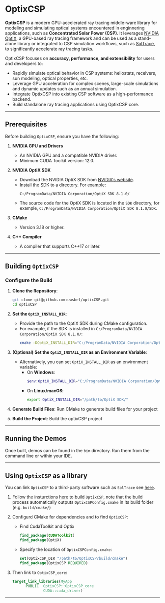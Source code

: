 
# OptixCSP

**OptixCSP** is a modern GPU-accelerated ray tracing middle-ware library for modeling and simulating optical systems encountered in enginnering applications, such as **Concentrated Solar Power (CSP)**.  It leverages [NVIDIA OptiX](https://developer.nvidia.com/optix), a GPU-based ray tracing framework and can be used as a stand-alone library or integrated to CSP simulation workflows, such as [SolTrace](https://github.com/NREL/SolTrace), to significantly accelerate ray tracing tasks.

OptixCSP focuses on **accuracy, performance, and extensibility** for users and developers to:

* Rapidly simulate optical behavior in CSP systems: heliostats, receivers, sun modeling, optical properties, etc.
* Leverage GPU acceleration for complex scenes, large-scale simulations and dynamic updates such as an annual simulation.
* Integrate OptixCSP into existing CSP software as a high-performance backend.
* Build standalone ray tracing applications using OptixCSP core.

---

## Prerequisites

Before building `OptixCSP`, ensure you have the following:

1. **NVIDIA GPU and Drivers**
   - An NVIDIA GPU and a compatible NVIDIA driver.
   - Minimum CUDA Toolkit version: 12.0.

2. **NVIDIA OptiX SDK**
   - Download the NVIDIA OptiX SDK from [NVIDIA's website](https://developer.nvidia.com/designworks/optix/download).
   - Install the SDK to a directory. For example:
     ```
     C:/ProgramData/NVIDIA Corporation/OptiX SDK 8.1.0/
     ```
   - The source code for the OptiX SDK is located in the `SDK` directory, for example, `C:/ProgramData/NVIDIA Corporation/OptiX SDK 8.1.0/SDK`. 

3. **CMake**
   - Version 3.18 or higher.

4. **C++ Compiler**
   - A compiler that supports C++17 or later.

---

## Building `OptixCSP`

### Configure the Build

1. **Clone the Repository**:
   ```bash
   git clone git@github.com:uwsbel/optixCSP.git
   cd optixCSP
   ```

2. **Set the `OptiX_INSTALL_DIR`**:
   - Provide the path to the OptiX SDK during CMake configuration.
   - For example, if the SDK is installed in `C:/ProgramData/NVIDIA Corporation/OptiX SDK 8.1.0/`:
     ```bash
     cmake -DOptiX_INSTALL_DIR="C:/ProgramData/NVIDIA Corporation/OptiX SDK 8.1.0/" .
     ```

3. **(Optional) Set the `OptiX_INSTALL_DIR` as an Environment Variable**:
   - Alternatively, you can set `OptiX_INSTALL_DIR` as an environment variable:
     - On **Windows**:
       ```powershell
       $env:OptiX_INSTALL_DIR="C:/ProgramData/NVIDIA Corporation/OptiX SDK 8.1.0/"
       ```
     - On **Linux/macOS**:
       ```bash
       export OptiX_INSTALL_DIR="/path/to/OptiX SDK/"
       ```

4. **Generate Build Files**:  Run CMake to generate build files for your project

5. **Build the Project**:  Build the optixCSP project
   
---

## Running the Demos

Once built, demos can be found in the `bin` directory. Run them from the command line or within your IDE.

---

## Using `OptixCSP` as a library

You can link `OptixCSP` to a third-party software such as `SolTrace` see [here](https://github.com/NREL/SolTrace.git).

1. Follow the insturctions [here](#building-optixcsp) to build `OptixCSP`, note that the build process automatically outputs `OptixCSPConfig.cmake` in its build folder (e.g. `build/cmake/`)

2. Configurd CMake for dependencies and to find `OptixCSP`:
    - Find CudaToolkit and Optix
      ```cmake
      find_package(CUDAToolkit)
      find_package(OptiX)
    - Specify the location of `OptixCSPConfig.cmake`:
      ```cmake
      set(OptixCSP_DIR "/path/to/OptixCSP/build/cmake")
      find_package(OptixCSP REQUIRED)
      ```

2. Then link to `OptixCSP_core`:
    ```cmake
    target_link_libraries(MyApp
          PUBLIC  OptixCSP::OptixCSP_core
                  CUDA::cuda_driver)
    ```
---
